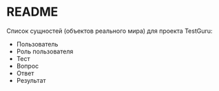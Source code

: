 # README

Список сущностей (объектов реального мира) для проекта TestGuru:
* Пользователь
* Роль пользователя
* Тест
* Вопрос
* Ответ
* Результат